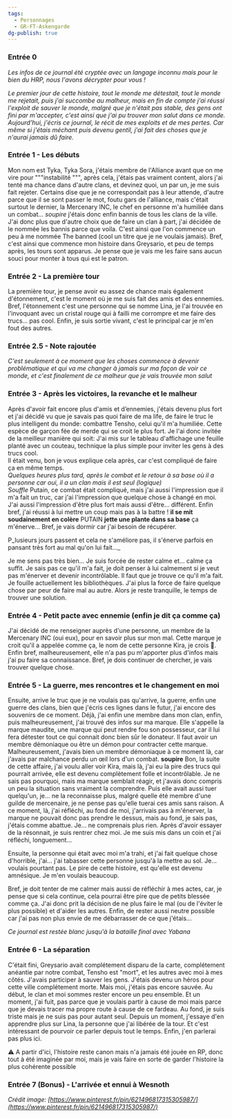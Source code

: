 ```yaml
---
tags:
  - Personnages
  - GR-FT-Askengarde
dg-publish: true
---
```

### Entrée 0

_Les infos de ce journal été cryptée avec un langage inconnu mais pour le bien du HRP, nous l'avons décrypter pour vous !_

_Le premier jour de cette histoire, tout le monde me détestait, tout le monde me rejetait, puis j'ai succombe au malheur, mais en fin de compte j'ai réussi l'exploit de sauver le monde, malgré que je n'était pas stable, des gens ont fini par m'accepter, c'est ainsi que j'ai pu trouver mon salut dans ce monde. Aujourd'hui, j'écris ce journal, le récit de mes exploits et de mes pertes. Car même si j'étais méchant puis devenu gentil, j'ai fait des choses que je n'aurai jamais dû faire._

### Entrée 1 - Les débuts

Mon nom est Tyka, Tyka Sora, j'étais membre de l'Alliance avant que on me vire pour """instabilité """, après cela, j'étais pas vraiment content, alors j'ai tenté ma chance dans d'autre clans, et devinez quoi, un par un, je me suis fait rejeter. Certains dise que je ne correspondait pas à leur attende, d'autre parce que il se sont passer le mot, foutu gars de l'alliance, mais c'était surtout le dernier, la Mercenary INC, le chef en personne m'a humiliée dans un combat... _soupire_ j'étais donc enfin bannis de tous les clans de la ville. J'ai donc plus que d'autre choix que de faire un clan à part, j'ai décidée de le nommée les bannis parce que voila. C'est ainsi que l'on commence un peu à me nommée The banned (cool un titre que je ne voulais jamais). Bref, c'est ainsi que commence mon histoire dans Greysario, et peu de temps après, les tours sont apparus. Je pense que je vais me les faire sans aucun souci pour monter à tous qui est le patron.

### Entrée 2 - La première tour

La première tour, je pense avoir eu assez de chance mais également d'étonnement, c'est le moment où je me suis fait des amis et des ennemies. Bref, l'étonnement c'est une personne qui se nomme Lina, je l'ai trouvée en l'invoquant avec un cristal rouge qui à failli me corrompre et me faire des trucs... pas cool. Enfin, je suis sortie vivant, c'est le principal car je m'en fout des autres.

### Entrée 2.5 - Note rajoutée

_C'est seulement à ce moment que les choses commence à devenir problématique et qui va me changer à jamais sur ma façon de voir ce monde, et c'est finalement de ce malheur que je vais trouvée mon salut_

### Entrée 3 - Après les victoires, la revanche et le malheur

Après d'avoir fait encore plus d'amis et d’ennemies, j'étais devenu plus fort et j'ai décidé vu que je savais pas quoi faire de ma life, de faire le truc le plus intelligent du monde: combattre Tensho, celui qu'il m'a humiliée. Cette espèce de garçon fée de merde qui se croit le plus fort. Je l'ai donc invitée de la meilleur manière qui soit: J'ai mis sur le tableau d'affichage une feuille planté avec un couteau, technique la plus simple pour inviter les gens à des trucs cool.  
Il était venu, bon je vous explique cela après, car c'est compliqué de faire ça en même temps.  
_Quelques heures plus tard, après le combat et le retour à sa base où il a personne car oui, il a un clan mais il est seul (logique)  
Souffle_ Putain, ce combat était compliqué, mais j'ai aussi l'impression que il m'a fait un truc, car j'ai l'impression que quelque chose à changé en moi. J'ai aussi l'impression d'être plus fort mais aussi d'être... différent. Enfin bref, j'ai réussi à lui mettre un coup mais pas à la battre ! **il se mit soudainement en colère** PUTAIN **jette une plante dans sa base** ça m'énerve... Bref, je vais dormir car j'ai besoin de récupérer.

P_lusieurs jours passent et cela ne s'améliore pas, il s'énerve parfois en pansant très fort au mal qu'on lui fait..._

Je me sens pas très bien... Je suis forcée de rester calme et... calme ça suffit. Je sais pas ce qu'il m'a fait, je doit penser à lui calmement si je veut pas m'énerver et devenir incontrôlable. Il faut que je trouve ce qu'il m'a fait. Je fouille actuellement les bibliothèques. J'ai plus la force de faire quelque chose par peur de faire mal au autre. Alors je reste tranquille, le temps de trouver une solution.

### Entrée 4 - Petit pacte avec ennemie (enfin je dit ça comme ça)

J'ai décidé de me renseigner auprès d'une personne, un membre de la Mercenary INC (oui eux), pour en savoir plus sur mon mal. Cette marque je croit qu'il a appelée comme ça, le nom de cette personne Kira, je crois 👀. Enfin bref, malheureusement, elle n'a pas pu m'apporter plus d'infos mais j'ai pu faire sa connaissance. Bref, je dois continuer de chercher, je vais trouver quelque chose.

### Entrée 5 - La guerre, mes rencontres et le changement en moi

Ensuite, arrive le truc que je ne voulais pas qu'arrive, la guerre, enfin une guerre des clans, bien que j'écris ces lignes dans le futur, j'ai encore des souvenirs de ce moment. Déjà, j'ai enfin une membre dans mon clan, enfin, puis malheureusement, j'ai trouvé des infos sur ma marque. Elle s'appelle la marque maudite, une marque qui peut rendre fou son possesseur, car il lui fera détester tout ce qui connait donc bien sûr le donateur. Il faut avoir un membre démoniaque ou être un démon pour contracter cette marque. Malheureusement, j'avais bien un membre démoniaque à ce moment là, car j'avais par malchance perdu un œil lors d'un combat. **soupire** Bon, la suite de cette affaire, j'ai voulu aller voir Kira, mais là, j'ai eu la pire des trucs qui pourrait arrivée, elle est devenu complètement folle et incontrôlable. Je ne sais pas pourquoi, mais ma marque semblait réagir, et j'avais donc compris un peu la situation sans vraiment la comprendre. Puis elle avait aussi tuer quelqu'un, je... ne la reconnaisse plus, malgré quelle été membre d'une guilde de mercenaire, je ne pense pas qu'elle tuerai ces amis sans raison. A ce moment, là, j'ai réfléchi, au fond de moi, j'arrivais pas à m'énerver, la marque ne pouvait donc pas prendre le dessus, mais au fond, je sais pas, j'étais comme abattue. Je... ne comprenais plus rien. Après d'avoir essayer de la résonnait, je suis rentrer chez moi. Je me suis mis dans un coin et j'ai réfléchi, longuement...

Ensuite, la personne qui était avec moi m'a trahi, et j'ai fait quelque chose d'horrible, j'ai... j'ai tabasser cette personne jusqu'à la mettre au sol. Je... voulais pourtant pas. Le pire de cette histoire, est qu'elle est devenu amnésique. Je m'en voulais beaucoup.

Bref, je doit tenter de me calmer mais aussi de réfléchir à mes actes, car, je pense que si cela continue, cela pourrai être pire que de petits blessée comme ça. J'ai donc prit la décision de ne plus faire le mal (ou de l'éviter le plus possible) et d'aider les autres. Enfin, de rester aussi neutre possible car j'ai pas non plus envie de me débarrasser de ce que j'étais...

_Ce journal est restée blanc jusqu'à la bataille final avec Yabana_

### Entrée 6 - La séparation

C'était fini, Greysario avait complétement disparu de la carte, complétement anéantie par notre combat, Tensho est "mort", et les autres avec moi à mes côtés. J'avais participer à sauver les gens. J'étais devenu un héros pour cette ville complétement morte. Mais moi, j'étais pas encore sauvée. Au début, le clan et moi sommes rester encore un peu ensemble. Et un moment, j'ai fuit, pas parce que je voulais partir à cause de moi mais parce que je devais tracer ma propre route à cause de ce fardeau. Au fond, je suis triste mais je ne suis pas pour autant seul. Depuis un moment, j'essaye d'en apprendre plus sur Lina, la personne que j'ai libérée de la tour. Et c'est intéressant de pourvoir ce parler depuis tout le temps. Enfin, j'en parlerai pas plus ici.

⚠️ A partir d'ici, l'histoire reste canon mais n'a jamais été jouée en RP, donc tout à été imaginée par moi, mais je vais faire en sorte de garder l'histoire la plus cohérente possible

### Entrée 7 (Bonus) - L'arrivée et ennui à Wesnoth

  

_Crédit image:_ _[https://www.pinterest.fr/pin/621496817315305987/](https://www.pinterest.fr/pin/621496817315305987/)_
